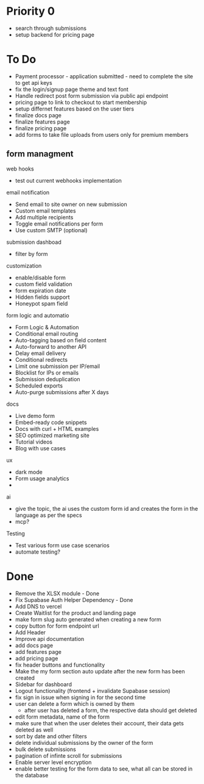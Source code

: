# Priority 0
- search through submissions 
- setup backend for pricing page

# To Do
- Payment processor - application submitted - need to complete the site to get api keys
- fix the login/signup page theme and text font
- Handle redirect post form submission via public api endpoint
- pricing page to link to checkout to start membership 
- setup differnet features based on the user tiers
- finalize docs page
- finalize features page
- finalize pricing page
- add forms to take file uploads from users only for premium members

form managment 
- 

web hooks
- test out current webhooks implementation

email notification
- Send email to site owner on new submission
- Custom email templates
- Add multiple recipients
- Toggle email notifications per form
- Use custom SMTP (optional)

submission dashboad
- filter by form

customization 
- enable/disable form
- custom field validation
- form expiration date
- Hidden fields support
- Honeypot spam field 

form logic and automatio
- Form Logic & Automation
- Conditional email routing
- Auto-tagging based on field content
- Auto-forward to another API
- Delay email delivery
- Conditional redirects
- Limit one submission per IP/email
- Blocklist for IPs or emails
- Submission deduplication
- Scheduled exports
- Auto-purge submissions after X days

docs
- Live demo form
- Embed-ready code snippets
- Docs with curl + HTML examples
- SEO optimized marketing site
- Tutorial videos
- Blog with use cases

ux
- dark mode
- Form usage analytics
- 

ai 
- give the topic, the ai uses the custom form id and creates the form in the language as per the specs
- mcp?

Testing
- Test various form use case scenarios
- automate testing?

# Done
- Remove the XLSX module - Done
- Fix Supabase Auth Helper Dependency - Done
- Add DNS to vercel
- Create Waitlist for the product and landing page
- make form slug auto generated when creating a new form
- copy button for form endpoint url
- Add Header
- Improve api documentation
- add docs page
- add features page
- add pricing page
- fix header buttons and functionality
- Make the my form section auto update after the new form has been created
- Sidebar for dashboard
- Logout functionality (frontend + invalidate Supabase session) 
- fix sign in issue when signing in for the second time
- user can delete a form which is owned by them
    - after user has deleted a form, the respective data should get deleted
- edit form metadata, name of the form
- make sure that when the user deletes their account, their data gets deleted as well
- sort by date and other filters
- delete individual submissions by the owner of the form
- bulk delete submissions
- pagination of infinte scroll for submissions
- Enable server level encryption
- enable better testing for the form data to see, what all can be stored in the database
